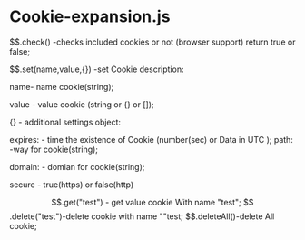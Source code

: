 # Cookie-expansion.js


$$.check() -checks included cookies or not (browser support)  return true or false;


$$.set(name,value,{}) -set Cookie
description:

name- name cookie(string);

value - value cookie (string or {} or []);

{} - additional settings object:

expires: - time the existence of Cookie (number(sec) or  Data in  UTC );
path: -way for cookie(string);

domain: - domian for cookie(string);

secure - true(https) or false(http)



$$.get("test") - get value cookie  With name "test";
$$.delete("test")-delete cookie with name ""test;
$$.deleteAll()-delete All cookie;
